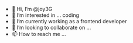 - 👋 Hi, I’m @joy3G
- 👀 I’m interested in ... coding
- 🌱 I’m currently working as a frontend developer
- 💞️ I’m looking to collaborate on ...
- 📫 How to reach me ...

<!---
joy3G/joy3G is a ✨ special ✨ repository because its `README.md` (this file) appears on your GitHub profile.
You can click the Preview link to take a look at your changes.
--->
